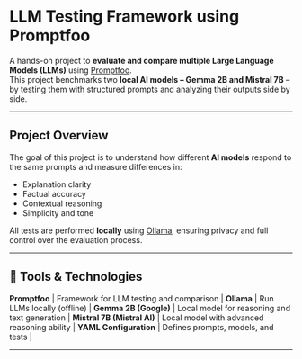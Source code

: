 # LLM Testing Framework using Promptfoo

A hands-on project to **evaluate and compare multiple Large Language Models (LLMs)** using [Promptfoo](https://promptfoo.dev/).  
This project benchmarks two **local AI models – Gemma 2B and Mistral 7B** – by testing them with structured prompts and analyzing their outputs side by side.

---

## Project Overview

The goal of this project is to understand how different **AI models** respond to the same prompts and measure differences in:
- Explanation clarity  
- Factual accuracy  
- Contextual reasoning  
- Simplicity and tone

All tests are performed **locally** using [Ollama](https://ollama.ai/), ensuring privacy and full control over the evaluation process.

---

## 🧩 Tools & Technologies

 **Promptfoo** | Framework for LLM testing and comparison |
 **Ollama** | Run LLMs locally (offline) |
 **Gemma 2B (Google)** | Local model for reasoning and text generation |
 **Mistral 7B (Mistral AI)** | Local model with advanced reasoning ability |
 **YAML Configuration** | Defines prompts, models, and tests |

---


